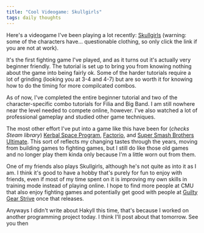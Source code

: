 ```yaml
---
title: "Cool Videogame: Skullgirls"
tags: daily thoughts
---
```


Here's a videogame I've been playing a lot recently: [Skullgirls](https://skullgirls.com/)
(warning: some of the characters have... questionable clothing, so only click the link if
you are not at work).

It's the first fighting game I've played, and as it turns out it's actually very beginner
friendly. The tutorial is set up to bring you from knowing nothing about the game into being
fairly ok. Some of the harder tutorials require a lot of grinding (looking you at 3-4 and
4-7) but are so worth it for knowing how to do the timing for more compilcated combos.

As of now, I've completed the entire beginner tutorial and two of the character-specific
combo tutorials for Filia and Big Band. I am still nowhere near the level needed to compete
online, however. I've also watched a lot of professional gameplay and studied other game
techniques.

The most other effort I've put into a game like this have been for (_checks Steam library_)
[Kerbal Space Program](https://www.kerbalspaceprogram.com),
[Factorio](https://www.factorio.com), and
[Super Smash Brothers Ultimate](https://www.smashbros.com/en_GB). This sort of reflects my
changing tastes through the years, moving from building games to fighting games, but I still
do like those old games and no longer play them kinda only because I'm a little worn out
from them.

One of my friends also plays Skullgirls, although he's not quite as into it as I am. I think
it's good to have a hobby that's purely for fun to enjoy with friends, even if most of my
time spent on it is improving my own skills in training mode instead of playing online. I
hope to find more people at CMU that also enjoy fighting games and potentially get good with
people at [Guilty Gear Strive](https://www.arcsystemworks.jp/guiltygear/en/) once that
releases.

Anyways I didn't write about Hakyll this time, that's because I worked on another
programming project today. I think I'll post about that tomorrow. See you then
